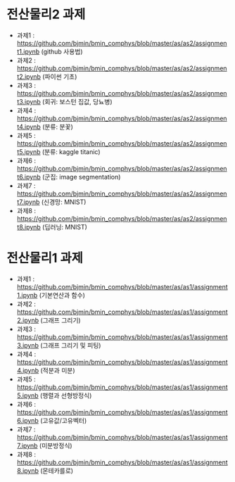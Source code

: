 # 전산물리2 과제

* 과제1 : https://github.com/bjmin/bmin_comphys/blob/master/as/as2/assignment1.ipynb (github 사용법)
* 과제2 : https://github.com/bjmin/bmin_comphys/blob/master/as/as2/assignment2.ipynb (파이썬 기초)
* 과제3 : https://github.com/bjmin/bmin_comphys/blob/master/as/as2/assignment3.ipynb (회귀: 보스턴 집값, 당뇨병)
* 과제4 : https://github.com/bjmin/bmin_comphys/blob/master/as/as2/assignment4.ipynb (분류: 분꽃)
* 과제5 : https://github.com/bjmin/bmin_comphys/blob/master/as/as2/assignment5.ipynb (분류: kaggle titanic)
* 과제6 : https://github.com/bjmin/bmin_comphys/blob/master/as/as2/assignment6.ipynb (군집: image segmentation)
* 과제7 : https://github.com/bjmin/bmin_comphys/blob/master/as/as2/assignment7.ipynb (신경망: MNIST)
* 과제8 : https://github.com/bjmin/bmin_comphys/blob/master/as/as2/assignment8.ipynb (딥러닝: MNIST)



# 전산물리1 과제

* 과제1 : https://github.com/bjmin/bmin_comphys/blob/master/as/as1/assignment1.ipynb (기본연산과 함수)
* 과제2 : https://github.com/bjmin/bmin_comphys/blob/master/as/as1/assignment2.ipynb (그래프 그리기)
* 과제3 : https://github.com/bjmin/bmin_comphys/blob/master/as/as1/assignment3.ipynb (그래프 그리기 및 피팅)
* 과제4 : https://github.com/bjmin/bmin_comphys/blob/master/as/as1/assignment4.ipynb (적분과 미분)
* 과제5 : https://github.com/bjmin/bmin_comphys/blob/master/as/as1/assignment5.ipynb (행렬과 선형방정식)
* 과제6 : https://github.com/bjmin/bmin_comphys/blob/master/as/as1/assignment6.ipynb (고유값/고유벡터)
* 과제7 : https://github.com/bjmin/bmin_comphys/blob/master/as/as1/assignment7.ipynb (미분방정식)
* 과제8 : https://github.com/bjmin/bmin_comphys/blob/master/as/as1/assignment8.ipynb (몬테카를로)


